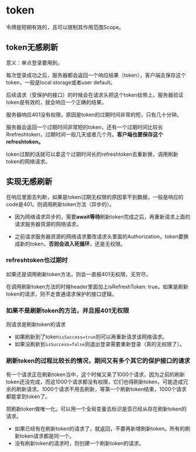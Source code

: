 # token

令牌是短期有效的，且可以限制其作用范围Scope。

## token无感刷新

意义：单点登录要用到。

每次登录成功之后，服务器都会返回一个响应结果（token），客户端去保存这个token，一般是local storage或者user default。

后续请求（受保护的接口）的时候会在请求头把这个token给带上，服务器验证token是有效的，就会响应一个正确的结果。

服务器响应401没有权限，原因是token的过期时间非常的短，只有几十分钟。

服务器会返回一个过期时间非常短的token，还有一个过期时间比较长Rrefreshtoken，过期时间一般几天或者几个月。**客户端也要保存这个refreshtoken。**

token过期的话就可以拿这个过期时间长的refreshtoken去重新换，调用刷新token的网络请求。

## 实现无感刷新

在响应里面去判断，如果是token过期无权限的原因拿不到数据，一般是响应的code是401。则调用刷新token方法（异步的）。

- 因为网络请求异步的，需要**await等待**刷新token完成之后，再重新请求上面的请求服务器资源的网络请求。

- 之前请求服务器资源的网络请求要改请求头里面的Authorization，token要换成新的token，**否则会进入死循环**，还是无权限。

### refreshtoken也过期时

如果还是调用刷新token方法，则会一直报401无权限，无穷尽。

在调用刷新token方法的时候header里面加上isRefreshToken: true。如果是刷新token的请求，则不走普通请求保护的接口逻辑。

### 如果不是刷新token的方法，并且报401无权限

则请求是刷新token的请求

- 如果刷新到了token`isSuccess=true`则可以再重新请求该网络请求。
- 如果没刷新到`isSuccess=false`则退出登录需要重新登录（真的无权限了）。

### 刷新token的过程比较长的情况，期间又有多个其它的保护接口的请求

有一个请求正在刷新token当中，这个时候又来了1000个请求，因为之前的刷新token还没完成，而这1000个请求都没有权限，它们也得刷新token，可能造成冗余的刷新请求。1000个请求不用去刷新，等第一个刷新token结束，1000个请求都能拿到token了。

把刷新token做唯一化。可以用一个全局变量去标识是否已经从存在刷新token的请求。

- 如果已经有在刷新token的请求了，就返回，不要再新增刷新token。所有的刷新token请求都是同一个。
- 没有刷新token的请求时，则创建一个刷新token的请求。